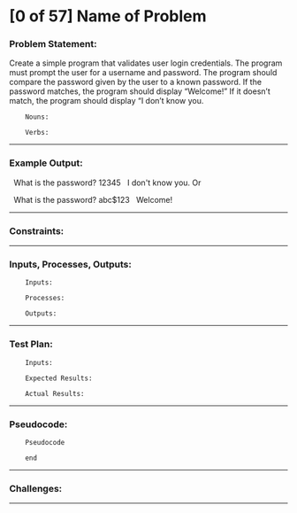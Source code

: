 # [0 of 57] Name of Problem
### Problem Statement:

Create a simple program that validates user login credentials. The program must prompt the user for a username and password. The program should compare the password given by the user to a known password. If the password matches, the program should display “Welcome!” If it doesn’t match, the program should display “I don’t know you.

        Nouns:
        
        Verbs:
        
---
### Example Output:

        
​ 	What is the password? 12345
​ 	I don't know you.
Or

​ 	What is the password? abc$123
​ 	Welcome!

---
### Constraints:


---
### Inputs, Processes, Outputs:

        Inputs:
                
        Processes:
                
        Outputs:
                
---
### Test Plan:

        Inputs:
        
        Expected Results:
          
        Actual Results:
        
---
###  Pseudocode:

        Pseudocode

        end

---
### Challenges:

---
